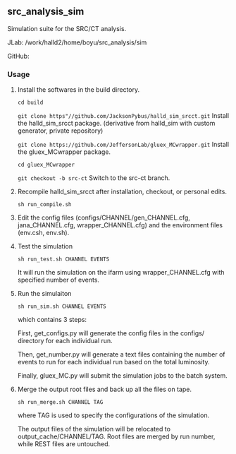 ## src_analysis_sim

Simulation suite for the SRC/CT analysis.

JLab: /work/halld2/home/boyu/src_analysis/sim

GitHub:

### Usage

1.  Install the softwares in the build directory.

    `cd build`

    `git clone https"//github.com/JacksonPybus/halld_sim_srcct.git` Install the halld_sim_srcct package. (derivative from halld_sim with custom generator, private repository)

    `git clone https://github.com/JeffersonLab/gluex_MCwrapper.git` Install the gluex_MCwrapper package.

    `cd gluex_MCwrapper`

    `git checkout -b src-ct` Switch to the src-ct branch.

2.  Recompile halld_sim_srcct after installation, checkout, or personal edits.

    `sh run_compile.sh`

3.  Edit the config files (configs/CHANNEL/gen_CHANNEL.cfg, jana_CHANNEL.cfg, wrapper_CHANNEL.cfg) and the environment files (env.csh, env.sh).

4.  Test the simulation

     `sh run_test.sh CHANNEL EVENTS`
    
     It will run the simulation on the ifarm using wrapper_CHANNEL.cfg with specified number of events.

5.  Run the simulaiton

    `sh run_sim.sh CHANNEL EVENTS`

    which contains 3 steps:

    First, get_configs.py will generate the config files in the configs/ directory for each individual run.

    Then, get_number.py will generate a text files containing the number of events to run for each individual run based on the total luminosity.

    Finally, gluex_MC.py will submit the simulation jobs to the batch system.

6.  Merge the output root files and back up all the files on tape.

    `sh run_merge.sh CHANNEL TAG`

    where TAG is used to specify the configurations of the simulation.

    The output files of the simulation will be relocated to output_cache/CHANNEL/TAG. Root files are merged by run number, while REST files are untouched.